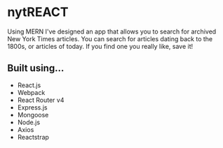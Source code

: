 # nytREACT
Using MERN I've designed an app that allows you to search for archived New York Times articles. You can search for articles dating back to the 1800s, or articles of today. If you find one you really like, save it! 

## Built using... 
* React.js
* Webpack
* React Router v4
* Express.js
* Mongoose
* Node.js
* Axios
* Reactstrap

